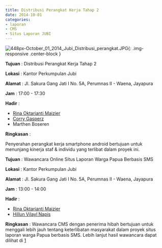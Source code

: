 ```yaml
---
title: Distribusi Perangkat Kerja Tahap 2
date: 2014-10-01
categories:
- laporan
- CMS
- Situs Laporan JUBI
---
```


![448px-October_01_2014_Jubi_Distribusi_perangkat.JPG](/uploads/448px-October_01_2014_Jubi_Distribusi_perangkat.JPG){: .img-responsive .center-block }

**Tujuan** : Distribusi Perangkat Kerja Tahap 2

**Lokasi** : Kantor Perkumpulan Jubi

**Alamat** : Jl. Sakura Gang Jati I No. 5A, Perumnas II - Waena, Jayapura

**Jam** : 17:00 - 17:30

**Hadir** : 
* [Rina Oktarianti Maizier](http://wiki.ciptamedia.org/wiki/Rina_Oktarianti_Maizier)
* [Corry Gasperz](http://wiki.ciptamedia.org/wiki/Corry_Gasperz)
* Marthen Boseren

**Ringkasan** : 

Penyerahan perangkat kerja smartphone android bertujuan untuk menunjang kinerja staf & individu yang terlibat dalam proyek ini.

**Tujuan** : Wawancara Online Situs Laporan Warga Papua Berbasis SMS

**Lokasi** : Kantor Perkumpulan Jubi

**Alamat** : Jl. Sakura Gang Jati I No. 5A, Perumnas II - Waena, Jayapura

**Jam** : 13:00 - 14:00

**Hadir** : 
* [Rina Oktarianti Maizier](http://wiki.ciptamedia.org/wiki/Rina_Oktarianti_Maizier)
* [Hillun Vilayl Napis](http://wiki.ciptamedia.org/wiki/Hillun_Vilayl_Napis)

**Ringkasan** : 
Wawancara CMS dengan penerima hibah bertujuan untuk menggali lebih jauh tentang keterlibatan masyarakat dalam proyek situs laporan warga Papua berbasis SMS. Lebih lanjut hasil wawancara dapat dilihat di [1](http://ciptamedia.org/bagaimana-memonitor-kondisi-masyarakat-di-papua/)
